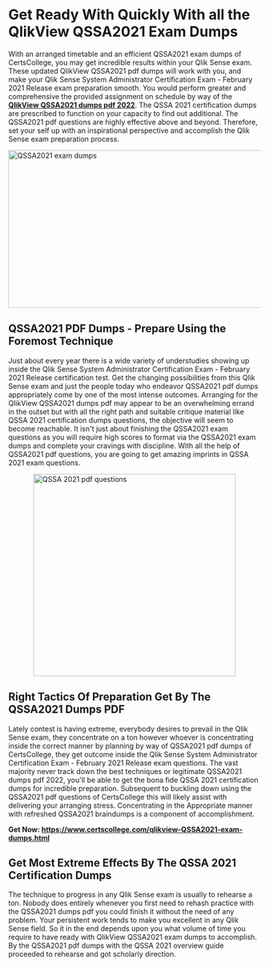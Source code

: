 <h1><strong>Get Ready With Quickly With all the QlikView QSSA2021 Exam Dumps&nbsp;</strong></h1>
<p><span style="font-weight: 400;">With an arranged timetable and an efficient  QSSA2021 exam dumps of CertsCollege, you may get incredible results within your Qlik Sense exam. These updated QlikView QSSA2021 pdf dumps will work with you, and make your Qlik Sense System Administrator Certification Exam - February 2021 Release exam preparation smooth. You would perform greater and comprehensive the provided assignment on schedule by way of the <strong><a href="https://www.certscollege.com/qlikview-QSSA2021-exam-dumps.html">QlikView QSSA2021 dumps pdf 2022</a></strong>. The QSSA 2021 certification dumps are prescribed to function on your capacity to find out additional. The  QSSA2021 pdf questions are highly effective above and beyond. Therefore, set your self up with an inspirational perspective and accomplish the Qlik Sense exam preparation process.&nbsp;</span></p>
<p><span style="font-weight: 400;"><img style="display: block; margin-left: auto; margin-right: auto;" src="https://i.ibb.co/CPDK3ps/Yellow-and-Blue-Initiative-Blog-Banner.png" alt="QSSA2021 exam dumps" width="559" height="315" /></span></p>
<h2><strong>QSSA2021 PDF Dumps - Prepare Using the Foremost Technique</strong></h2>
<p><span style="font-weight: 400;">Just about every year there is a wide variety of understudies showing up inside the Qlik Sense System Administrator Certification Exam - February 2021 Release certification test. Get the changing possibilities from this Qlik Sense exam and just the people today who endeavor QSSA2021 pdf dumps appropriately come by one of the most intense outcomes. Arranging for the QlikView QSSA2021 dumps pdf may appear to be an overwhelming errand in the outset but with all the right path and suitable critique material like QSSA 2021 certification dumps questions, the objective will seem to become reachable. It isn't just about finishing the QSSA2021 exam questions as you will require high scores to format via the QSSA2021 exam dumps and complete your cravings with discipline. With all the help of QSSA2021 pdf questions, you are going to get amazing imprints in QSSA 2021 exam questions.</span></p>
<p><span style="font-weight: 400;"><a href="https://tinyurl.com/mtkh9v34"><img style="display: block; margin-left: auto; margin-right: auto;" src="https://i.ibb.co/9tMrhdY/Teacher-Appreciation-Invitation.png" alt="QSSA 2021 pdf questions " width="404" height="404" /></a></span></p>
<h2><strong>Right Tactics Of Preparation Get By The QSSA2021 Dumps PDF</strong></h2>
<p><span style="font-weight: 400;">Lately contest is having extreme, everybody desires to prevail in the Qlik Sense exam, they concentrate on a ton however whoever is concentrating inside the correct manner by planning by way of QSSA2021 pdf dumps of CertsCollege, they get outcome inside the Qlik Sense System Administrator Certification Exam - February 2021 Release exam questions. The vast majority never track down the best techniques or legitimate QSSA2021 dumps pdf 2022, you'll be able to get the bona fide QSSA 2021 certification dumps for incredible preparation. Subsequent to buckling down using the  QSSA2021 pdf questions of CertsCollege this will likely assist with delivering your arranging stress. Concentrating in the Appropriate manner with refreshed QSSA2021 braindumps is a component of accomplishment.</span></p>
<p><span style="font-weight: 400;"><strong>Get Now: <a href="https://www.certscollege.com/qlikview-QSSA2021-exam-dumps.html">https://www.certscollege.com/qlikview-QSSA2021-exam-dumps.html</a></strong></span></p>
<h2><strong>Get Most Extreme Effects By The QSSA 2021 Certification Dumps</strong></h2>
<p><span style="font-weight: 400;">The technique to progress in any Qlik Sense exam is usually to rehearse a ton. Nobody does entirely whenever you first need to rehash practice with the QSSA2021 dumps pdf you could finish it without the need of any problem. Your persistent work tends to make you excellent in any Qlik Sense field. So it in the end depends upon you what volume of time you require to have ready with QlikView QSSA2021 exam dumps to accomplish. By the QSSA2021 pdf dumps with the QSSA 2021 overview guide proceeded to rehearse and got scholarly direction.</span></p>
